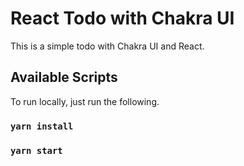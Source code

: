 # React Todo with Chakra UI

This is a simple todo with Chakra UI and React.

## Available Scripts

To run locally, just run the following.

### `yarn install`

### `yarn start`
